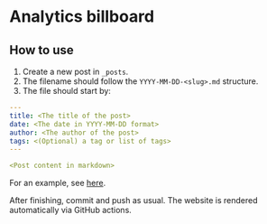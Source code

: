 # Analytics billboard

## How to use

1. Create a new post in `_posts`.
2. The filename should follow the `YYYY-MM-DD-<slug>.md` structure.
3. The file should start by:

```yaml
---
title: <The title of the post>
date: <The date in YYYY-MM-DD format>
author: <The author of the post>
tags: <(Optional) a tag or list of tags>
---

<Post content in markdown>
```

For an example, see [here](_posts/2020-10-12-complex.md).

After finishing, commit and push as usual.
The website is rendered automatically via GitHub actions.